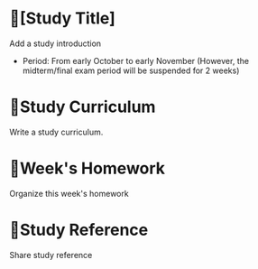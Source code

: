 # 📕[Study Title]
Add a study introduction
- Period: From early October to early November (However, the midterm/final exam period will be suspended for 2 weeks)
# 📝Study Curriculum
Write a study curriculum.

# 📅Week's Homework
Organize this week's homework

# 📑Study Reference
Share study reference


